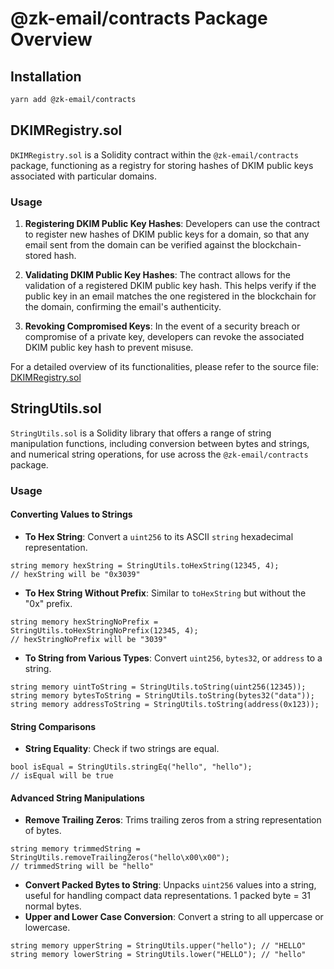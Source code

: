 # @zk-email/contracts Package Overview

## Installation

```bash
yarn add @zk-email/contracts
```

## DKIMRegistry.sol

`DKIMRegistry.sol` is a Solidity contract within the `@zk-email/contracts` package, functioning as a registry for storing hashes of DKIM public keys associated with particular domains.

### Usage
1. **Registering DKIM Public Key Hashes**: Developers can use the contract to register new hashes of DKIM public keys for a domain, so that any email sent from the domain can be verified against the blockchain-stored hash.

2. **Validating DKIM Public Key Hashes**: The contract allows for the validation of a registered DKIM public key hash. This helps verify if the public key in an email matches the one registered in the blockchain for the domain, confirming the email's authenticity.
3. **Revoking Compromised Keys**: In the event of a security breach or compromise of a private key, developers can revoke the associated DKIM public key hash to prevent misuse.

For a detailed overview of its functionalities, please refer to the source file: [DKIMRegistry.sol](./DKIMRegistry.sol)

## StringUtils.sol

`StringUtils.sol` is a Solidity library that offers a range of string manipulation functions, including conversion between bytes and strings, and numerical string operations, for use across the `@zk-email/contracts` package.

### Usage

#### Converting Values to Strings
- **To Hex String**: Convert a `uint256` to its ASCII `string` hexadecimal representation.
```solidity
string memory hexString = StringUtils.toHexString(12345, 4);
// hexString will be "0x3039"
```
- **To Hex String Without Prefix**: Similar to `toHexString` but without the "0x" prefix.
```solidity
string memory hexStringNoPrefix = StringUtils.toHexStringNoPrefix(12345, 4);
// hexStringNoPrefix will be "3039"
```
- **To String from Various Types**: Convert `uint256`, `bytes32`, or `address` to a string.
```solidity
string memory uintToString = StringUtils.toString(uint256(12345));
string memory bytesToString = StringUtils.toString(bytes32("data"));
string memory addressToString = StringUtils.toString(address(0x123));
```

#### String Comparisons
- **String Equality**: Check if two strings are equal.
```solidity
bool isEqual = StringUtils.stringEq("hello", "hello");
// isEqual will be true
```

#### Advanced String Manipulations
- **Remove Trailing Zeros**: Trims trailing zeros from a string representation of bytes.
```solidity
string memory trimmedString = StringUtils.removeTrailingZeros("hello\x00\x00");
// trimmedString will be "hello"
```
- **Convert Packed Bytes to String**: Unpacks `uint256` values into a string, useful for handling compact data representations. 1 packed byte = 31 normal bytes.
- **Upper and Lower Case Conversion**: Convert a string to all uppercase or lowercase.
```
string memory upperString = StringUtils.upper("hello"); // "HELLO"
string memory lowerString = StringUtils.lower("HELLO"); // "hello"
```

